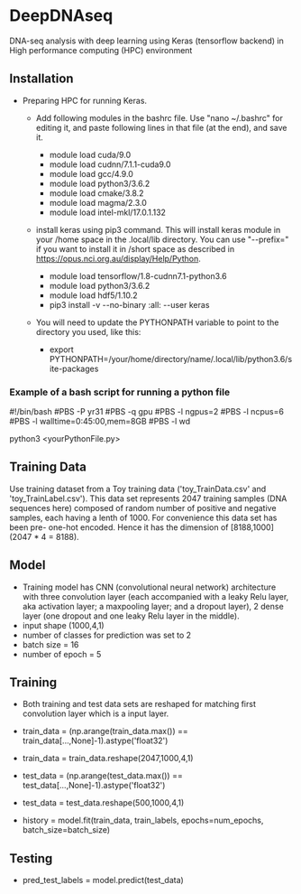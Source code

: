 # DeepDNAseq
DNA-seq analysis with deep learning using Keras (tensorflow backend) in High performance computing (HPC) environment

## Installation
- Preparing HPC for running Keras. 
  - Add following modules in the bashrc file. Use "nano ~/.bashrc" for editing it, and paste following lines in that file (at the end), and save it.
  
    - module load cuda/9.0
    - module load cudnn/7.1.1-cuda9.0
    - module load gcc/4.9.0
    - module load python3/3.6.2
    - module load cmake/3.8.2
    - module load magma/2.3.0
    - module load intel-mkl/17.0.1.132
  - install keras using pip3 command. This will install keras module in your /home space in the .local/lib directory. You can use "--prefix=" if you want to install it in /short space as described in https://opus.nci.org.au/display/Help/Python.
      - module load tensorflow/1.8-cudnn7.1-python3.6
      - module load python3/3.6.2 
      - module load hdf5/1.10.2
      - pip3 install -v --no-binary :all: --user keras
  - You will need to update the PYTHONPATH variable to point to the directory you used, like this:
      - export PYTHONPATH=/your/home/directory/name/.local/lib/python3.6/site-packages
      
### Example of a bash script for running a python file

#!/bin/bash
#PBS -P yr31
#PBS -q gpu
#PBS -l ngpus=2
#PBS -l ncpus=6
#PBS -l walltime=0:45:00,mem=8GB
#PBS -l wd

python3 <yourPythonFile.py>

## Training Data
Use training dataset from a Toy training data ('toy_TrainData.csv' and 'toy_TrainLabel.csv'). This data set represents 2047 training samples (DNA sequences here) composed of random number of positive and negative samples, each having a lenth of 1000. For convenience this data set has been pre- one-hot encoded. Hence it has the dimension of [8188,1000] (2047 * 4 = 8188).

## Model
 - Training model has CNN (convolutional neural network) architecture with three convolution layer (each accompanied with a leaky Relu layer, aka activation layer; a maxpooling layer; and a dropout layer), 2 dense layer (one dropout and one leaky Relu layer in the middle).
 - input shape (1000,4,1)
 - number of classes for prediction was set to 2
 - batch size = 16
 - number of epoch = 5


## Training
 - Both training and test data sets are reshaped for matching first convolution layer which is a input layer. 
 
 - train_data = (np.arange(train_data.max()) == train_data[...,None]-1).astype('float32')
 - train_data =  train_data.reshape(2047,1000,4,1)
 - test_data = (np.arange(test_data.max()) == test_data[...,None]-1).astype('float32')
 - test_data =  test_data.reshape(500,1000,4,1)

 - history = model.fit(train_data, train_labels, epochs=num_epochs, batch_size=batch_size)

## Testing
 - pred_test_labels = model.predict(test_data)
